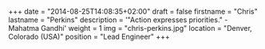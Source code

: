 +++
date = "2014-08-25T14:08:35+02:00"
draft = false
firstname = "Chris"
lastname = "Perkins"
description = '"Action expresses priorities." - Mahatma Gandhi'
weight = 1
img = "chris-perkins.jpg"
location = "Denver, Colorado (USA)"
position = "Lead Engineer"
+++
